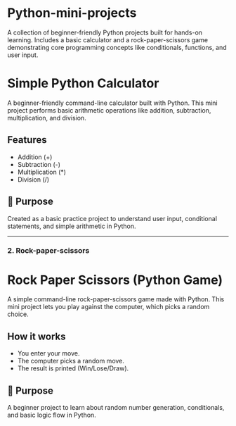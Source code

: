 # Python-mini-projects
 A collection of beginner-friendly Python projects built for hands-on learning. Includes a basic calculator and a rock-paper-scissors game demonstrating core programming concepts like conditionals, functions, and user input.
#  Simple Python Calculator

A beginner-friendly command-line calculator built with Python. This mini project performs basic arithmetic operations like addition, subtraction, multiplication, and division.

##  Features
- Addition (+)
- Subtraction (-)
- Multiplication (*)
- Division (/)


## 🎯 Purpose
Created as a basic practice project to understand user input, conditional statements, and simple arithmetic in Python.

---

### 2. Rock-paper-scissors

# Rock Paper Scissors (Python Game)

A simple command-line rock-paper-scissors game made with Python. This mini project lets you play against the computer, which picks a random choice.

## How it works
- You enter your move.
- The computer picks a random move.
- The result is printed (Win/Lose/Draw).


## 🎯 Purpose
A beginner project to learn about random number generation, conditionals, and basic logic flow in Python.
